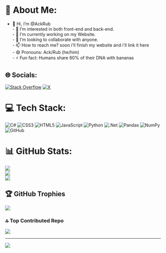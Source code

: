 # 💫 About Me:
- 👋 Hi, I’m @AckRub<br>- 👀 I’m interested in both front-end and back-end.<br>- 🌱 I’m currently working on my Website.<br>- 💞️ I’m looking to collaborate with anyone.<br>- 📫 How to reach me? soon i'll finish my website and i'll link it here<br>- 😄 Pronouns: Ack/Rub (he/him)<br>- ⚡ Fun fact: Humans share 60% of their DNA with bananas


## 🌐 Socials:
[![Stack Overflow](https://img.shields.io/badge/-Stackoverflow-FE7A16?logo=stack-overflow&logoColor=white)](https://stackoverflow.com/users/27796838) [![X](https://img.shields.io/badge/X-black.svg?logo=X&logoColor=white)](https://x.com/Ackrub) 

# 💻 Tech Stack:
![C#](https://img.shields.io/badge/c%23-%23239120.svg?style=for-the-badge&logo=csharp&logoColor=white) ![CSS3](https://img.shields.io/badge/css3-%231572B6.svg?style=for-the-badge&logo=css3&logoColor=white) ![HTML5](https://img.shields.io/badge/html5-%23E34F26.svg?style=for-the-badge&logo=html5&logoColor=white) ![JavaScript](https://img.shields.io/badge/javascript-%23323330.svg?style=for-the-badge&logo=javascript&logoColor=%23F7DF1E) ![Python](https://img.shields.io/badge/python-3670A0?style=for-the-badge&logo=python&logoColor=ffdd54) ![.Net](https://img.shields.io/badge/.NET-5C2D91?style=for-the-badge&logo=.net&logoColor=white) ![Pandas](https://img.shields.io/badge/pandas-%23150458.svg?style=for-the-badge&logo=pandas&logoColor=white) ![NumPy](https://img.shields.io/badge/numpy-%23013243.svg?style=for-the-badge&logo=numpy&logoColor=white) ![GitHub](https://img.shields.io/badge/github-%23121011.svg?style=for-the-badge&logo=github&logoColor=white)
# 📊 GitHub Stats:
![](https://github-readme-stats.vercel.app/api?username=Ackrub&theme=dark&hide_border=false&include_all_commits=false&count_private=false)<br/>
![](https://github-readme-streak-stats.herokuapp.com/?user=Ackrub&theme=dark&hide_border=false)<br/>
![](https://github-readme-stats.vercel.app/api/top-langs/?username=Ackrub&theme=dark&hide_border=false&include_all_commits=false&count_private=false&layout=compact)

## 🏆 GitHub Trophies
![](https://github-profile-trophy.vercel.app/?username=Ackrub&theme=radical&no-frame=false&no-bg=true&margin-w=4)

### 🔝 Top Contributed Repo
![](https://github-contributor-stats.vercel.app/api?username=Ackrub&limit=5&theme=dark&combine_all_yearly_contributions=true)

---
[![](https://visitcount.itsvg.in/api?id=Ackrub&icon=0&color=0)](https://visitcount.itsvg.in)